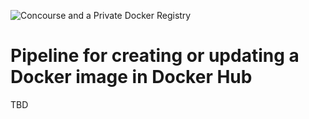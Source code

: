 ![Concourse and a Private Docker Registry](https://raw.githubusercontent.com/pivotalservices/concourse-pipeline-samples/master/common/images/concourse-and-private-registry.jpg)

# Pipeline for creating or updating a Docker image in Docker Hub

TBD
